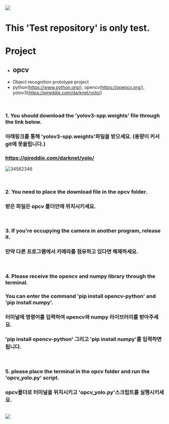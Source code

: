 <img src="https://capsule-render.vercel.app/api?type=waving&color=8E24AA&height=150&section=header" />

# This 'Test repository' is only test.

# Project
- ## opcv
- Object recognition prototype project
- python(https://www.python.org/), opencv(https://opencv.org/), yolov3(https://pjreddie.com/darknet/yolo/)
<br/>

### 1. You should download the 'yolov3-spp.weights' file through the link below. 
###    아래링크를 통해 'yolov3-spp.weights'파일을 받으세요. (용량이 커서 git에 못올립니다.)
### https://pjreddie.com/darknet/yolo/
![34562346](https://github.com/kangminjun2024/Test_repository/assets/162010036/f27d3d98-6541-4f7f-91f5-657f8c409e64)  

<br/>

### 2. You need to place the download file in the opcv folder.
###    받은 파일은 opcv 폴더안에 위치시키세요.  
<br/>

### 3. If you're occupying the camera in another program, release it.
###    만약 다른 프로그램에서 카메라를 점유하고 있다면 해제하세요.  
<br/>

### 4. Please receive the opencv and numpy library through the terminal.  
###   You can enter the command 'pip install opencv-python' and 'pip install numpy'.
###   터미널에 명령어를 입력하여 opencv와 numpy 라이브러리를 받아주세요.  
###   'pip install opencv-python' 그리고 'pip install numpy'를 입력하면 됩니다.
<br/>

### 5. please place the terminal in the opcv folder and run the 'opcv_yolo.py' script.
###    opcv폴더로 터미널을 위치시키고 'opcv_yolo.py'스크립트를 실행시키세요.
<br/>

<img src="https://capsule-render.vercel.app/api?type=waving&color=8E24AA&height=150&section=footer" />
